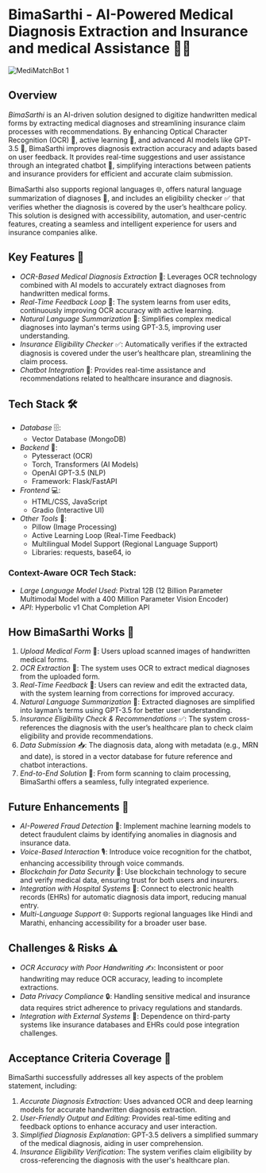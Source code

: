 # BimaSarthi - AI-Powered Medical Diagnosis Extraction and Insurance and medical Assistance 🏥💡
![MediMatchBot 1](https://github.com/user-attachments/assets/e6307b89-002f-4ec1-bd1f-9fc0b3eef6ab)


## Overview
*BimaSarthi* is an AI-driven solution designed to digitize handwritten medical forms by extracting medical diagnoses and streamlining insurance claim processes with recommendations. By enhancing Optical Character Recognition (OCR) 📝, active learning 🔄, and advanced AI models like GPT-3.5 🧠, BimaSarthi improves diagnosis extraction accuracy and adapts based on user feedback. It provides real-time suggestions and user assistance through an integrated chatbot 💬, simplifying interactions between patients and insurance providers for efficient and accurate claim submission.

BimaSarthi also supports regional languages 🌐, offers natural language summarization of diagnoses 🧠, and includes an eligibility checker ✅ that verifies whether the diagnosis is covered by the user’s healthcare policy. This solution is designed with accessibility, automation, and user-centric features, creating a seamless and intelligent experience for users and insurance companies alike.

## Key Features 🔑
- *OCR-Based Medical Diagnosis Extraction* 📝: Leverages OCR technology combined with AI models to accurately extract diagnoses from handwritten medical forms.
- *Real-Time Feedback Loop* 🔄: The system learns from user edits, continuously improving OCR accuracy with active learning.
- *Natural Language Summarization* 🧠: Simplifies complex medical diagnoses into layman's terms using GPT-3.5, improving user understanding.
- *Insurance Eligibility Checker* ✅: Automatically verifies if the extracted diagnosis is covered under the user’s healthcare plan, streamlining the claim process.
- *Chatbot Integration* 💬: Provides real-time assistance and recommendations related to healthcare insurance and diagnosis.

## Tech Stack 🛠
- *Database* 🗄: 
  - Vector Database (MongoDB)
- *Backend* 🔧:
  - Pytesseract (OCR)
  - Torch, Transformers (AI Models)
  - OpenAI GPT-3.5 (NLP)
  - Framework: Flask/FastAPI
- *Frontend* 💻:
  - HTML/CSS, JavaScript
  - Gradio (Interactive UI)
- *Other Tools* 🧰:
  - Pillow (Image Processing)
  - Active Learning Loop (Real-Time Feedback)
  - Multilingual Model Support (Regional Language Support)
  - Libraries: requests, base64, io

### Context-Aware OCR Tech Stack:
- *Large Language Model Used*: Pixtral 12B (12 Billion Parameter Multimodal Model with a 400 Million Parameter Vision Encoder)
- *API*: Hyperbolic v1 Chat Completion API

## How BimaSarthi Works 🏥
1. *Upload Medical Form* 📄: Users upload scanned images of handwritten medical forms.
2. *OCR Extraction* 📝: The system uses OCR to extract medical diagnoses from the uploaded form.
3. *Real-Time Feedback* 🔄: Users can review and edit the extracted data, with the system learning from corrections for improved accuracy.
4. *Natural Language Summarization* 🧠: Extracted diagnoses are simplified into layman’s terms using GPT-3.5 for better user understanding.
5. *Insurance Eligibility Check & Recommendations* ✅: The system cross-references the diagnosis with the user’s healthcare plan to check claim eligibility and provide recommendations.
6. *Data Submission* 📥: The diagnosis data, along with metadata (e.g., MRN and date), is stored in a vector database for future reference and chatbot interactions.
7. *End-to-End Solution* 🔄: From form scanning to claim processing, BimaSarthi offers a seamless, fully integrated experience.

## Future Enhancements 🔮
- *AI-Powered Fraud Detection* 🚨: Implement machine learning models to detect fraudulent claims by identifying anomalies in diagnosis and insurance data.
- *Voice-Based Interaction* 🎙: Introduce voice recognition for the chatbot, enhancing accessibility through voice commands.
- *Blockchain for Data Security* 🔐: Use blockchain technology to secure and verify medical data, ensuring trust for both users and insurers.
- *Integration with Hospital Systems* 🏥: Connect to electronic health records (EHRs) for automatic diagnosis data import, reducing manual entry.
- *Multi-Language Support* 🌐: Supports regional languages like Hindi and Marathi, enhancing accessibility for a broader user base.

## Challenges & Risks ⚠
- *OCR Accuracy with Poor Handwriting* ✍: Inconsistent or poor handwriting may reduce OCR accuracy, leading to incomplete extractions.
- *Data Privacy Compliance* 🔒: Handling sensitive medical and insurance data requires strict adherence to privacy regulations and standards.
- *Integration with External Systems* 🔗: Dependence on third-party systems like insurance databases and EHRs could pose integration challenges.

## Acceptance Criteria Coverage 🎯
BimaSarthi successfully addresses all key aspects of the problem statement, including:
1. *Accurate Diagnosis Extraction*: Uses advanced OCR and deep learning models for accurate handwritten diagnosis extraction.
2. *User-Friendly Output and Editing*: Provides real-time editing and feedback options to enhance accuracy and user interaction.
3. *Simplified Diagnosis Explanation*: GPT-3.5 delivers a simplified summary of the medical diagnosis, aiding in user comprehension.
4. *Insurance Eligibility Verification*: The system verifies claim eligibility by cross-referencing the diagnosis with the user's healthcare plan.
